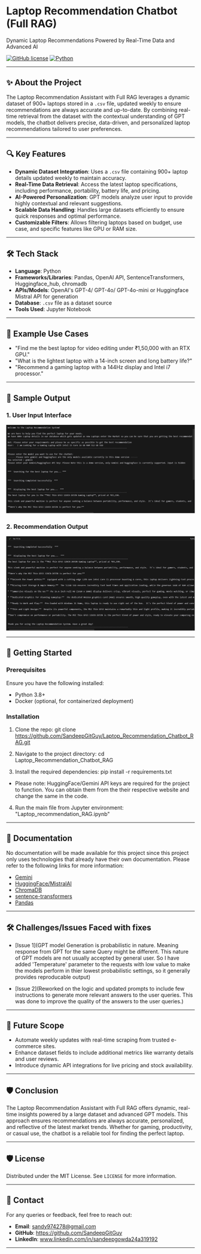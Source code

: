 # Laptop Recommendation Chatbot (Full RAG)  
Dynamic Laptop Recommendations Powered by Real-Time Data and Advanced AI  

[![GitHub license](https://img.shields.io/badge/license-MIT-blue.svg)](LICENSE)
[![Python](https://img.shields.io/badge/python-3.8%2B-brightgreen.svg)](https://www.python.org/)

---

## ✨ About the Project  
The Laptop Recommendation Assistant with Full RAG leverages a dynamic dataset of 900+ laptops stored in a `.csv` file, updated weekly to ensure recommendations are always accurate and up-to-date. By combining real-time retrieval from the dataset with the contextual understanding of GPT models, the chatbot delivers precise, data-driven, and personalized laptop recommendations tailored to user preferences.  

---

## 🔍 Key Features  
- **Dynamic Dataset Integration**: Uses a `.csv` file containing 900+ laptop details updated weekly to maintain accuracy.  
- **Real-Time Data Retrieval**: Access the latest laptop specifications, including performance, portability, battery life, and pricing.  
- **AI-Powered Personalization**: GPT models analyze user input to provide highly contextual and relevant suggestions.  
- **Scalable Data Handling**: Handles large datasets efficiently to ensure quick responses and optimal performance.  
- **Customizable Filters**: Allows filtering laptops based on budget, use case, and specific features like GPU or RAM size.  

---

## 🛠️ Tech Stack  
- **Language**: Python  
- **Frameworks/Libraries**: Pandas, OpenAI API, SentenceTransformers, Huggingface_hub, chromadb 
- **APIs/Models**: OpenAI's GPT-4/ GPT-4o/ GPT-4o-mini or Huggingface Mistral API for generation  
- **Database**: `.csv` file as a dataset source  
- **Tools Used**: Jupyter Notebook  

---

## 🧪 Example Use Cases  
- "Find me the best laptop for video editing under ₹1,50,000 with an RTX GPU."  
- "What is the lightest laptop with a 14-inch screen and long battery life?"  
- "Recommend a gaming laptop with a 144Hz display and Intel i7 processor."  

---

## 📸 Sample Output
### 1. User Input Interface
![User Input Interface](Sample%20Code%20Output%20Screenshots/Sample%20Code%20Output%202.png)

### 2. Recommendation Output
![Recommendation Output](Sample%20Code%20Output%20Screenshots/Sample%20Code%20Output%201.png)

---

## 🚀 Getting Started

### Prerequisites
Ensure you have the following installed:
- Python 3.8+
- Docker (optional, for containerized deployment)

### Installation
1. Clone the repo:
git clone https://github.com/SandeepGitGuy/Laptop_Recommendation_Chatbot_RAG.git

2. Navigate to the project directory:
cd Laptop_Recommendation_Chatbot_RAG

3. Install the required dependencies:
pip install -r requirements.txt

- Please note: HuggingFace/Gemini API keys are required for the project to function. You can obtain them from the their respective website and change the same in the code.

4. Run the main file from Jupyter environment:
"Laptop_recommendation_RAG.ipynb"

---

## 📖 Documentation
No documentation will be made available for this project since this project only uses technologies that already have their own documentation. Please refer to the following links for more information:
- [Gemini](https://ai.google.dev/gemini-api/docs/models/gemini)
- [HuggingFace/MistralAI](https://huggingface.co/mistralai/Mixtral-8x7B-Instruct-v0.1)
- [ChromaDB](https://docs.trychroma.com/)
- [sentence-transformers](https://www.sbert.net/docs/)
- [Pandas](https://pandas.pydata.org/docs/)

---

## 🛠️ Challenges/Issues Faced with fixes
- [Issue 1](GPT model Generation is probabilistic in nature. Meaning response from GPT for the same Query might be different. This nature of GPT models are
not usually accepted by general user. So I have added 'Temperature' parameter to the requests with low value to make the models perform in thier lowest
probabilistic settings, so it generally provides reproducable output)

- [Issue 2](Reworked on the logic and updated prompts to include few instructions to generate more relevant answers to the user queries. This was done to improve the quality of the answers to the user queries.)

---

## 🚀 Future Scope  
- Automate weekly updates with real-time scraping from trusted e-commerce sites.  
- Enhance dataset fields to include additional metrics like warranty details and user reviews.  
- Introduce dynamic API integrations for live pricing and stock availability.  

---

## 🛡️ Conclusion  
The Laptop Recommendation Assistant with Full RAG offers dynamic, real-time insights powered by a large dataset and advanced GPT models. This approach ensures recommendations are always accurate, personalized, and reflective of the latest market trends. Whether for gaming, productivity, or casual use, the chatbot is a reliable tool for finding the perfect laptop.  

---

## 🛡️ License
Distributed under the MIT License. See `LICENSE` for more information.

---

## 💬 Contact
For any queries or feedback, feel free to reach out:

- **Email**: sandy974278@gmail.com
- **GitHub**: https://github.com/SandeepGitGuy
- **LinkedIn**: www.linkedin.com/in/sandeepgowda24a319192

---